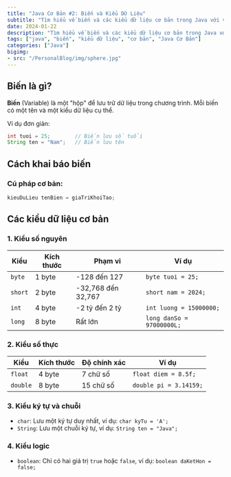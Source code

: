 ```yaml
---
title: "Java Cơ Bản #2: Biến và Kiểu Dữ Liệu"
subtitle: "Tìm hiểu về biến và các kiểu dữ liệu cơ bản trong Java với ví dụ thực tế"
date: 2024-01-22
description: "Tìm hiểu về biến và các kiểu dữ liệu cơ bản trong Java với ví dụ thực tế"
tags: ["java", "biến", "kiểu dữ liệu", "cơ bản", "Java Cơ Bản"]
categories: ["Java"]
bigimg:
- src: "/PersonalBlog/img/sphere.jpg"
---
```


## Biến là gì?

**Biến** (Variable) là một "hộp" để lưu trữ dữ liệu trong chương trình. Mỗi biến có một tên và một kiểu dữ liệu cụ thể.

Ví dụ đơn giản:
```java
int tuoi = 25;        // Biến lưu số tuổi
String ten = "Nam";   // Biến lưu tên
```

## Cách khai báo biến

### Cú pháp cơ bản:
```java
kieuDuLieu tenBien = giaTriKhoiTao;
```

## Các kiểu dữ liệu cơ bản

### 1. Kiểu số nguyên

| Kiểu | Kích thước | Phạm vi | Ví dụ |
|------|------------|---------|-------|
| `byte` | 1 byte | -128 đến 127 | `byte tuoi = 25;` |
| `short` | 2 byte | -32,768 đến 32,767 | `short nam = 2024;` |
| `int` | 4 byte | -2 tỷ đến 2 tỷ | `int luong = 15000000;` |
| `long` | 8 byte | Rất lớn | `long danSo = 97000000L;` |

### 2. Kiểu số thực

| Kiểu | Kích thước | Độ chính xác | Ví dụ |
|------|------------|--------------|-------|
| `float` | 4 byte | 7 chữ số | `float diem = 8.5f;` |
| `double` | 8 byte | 15 chữ số | `double pi = 3.14159;` |

### 3. Kiểu ký tự và chuỗi

- `char`: Lưu một ký tự duy nhất, ví dụ: `char kyTu = 'A';`
- `String`: Lưu một chuỗi ký tự, ví dụ: `String ten = "Java";`

### 4. Kiểu logic

- `boolean`: Chỉ có hai giá trị `true` hoặc `false`, ví dụ: `boolean daKetHon = false;`
